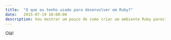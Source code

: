 ```yaml
---
title:  "O que eu tenho usado para desenvolver em Ruby?"
date:   2015-07-19 10:00:00
description: Vou mostrar um pouco de como criar um ambiente Ruby parecido com o que eu uso, de forma que facilite o desenvolvimento.
---
```


Olá!
